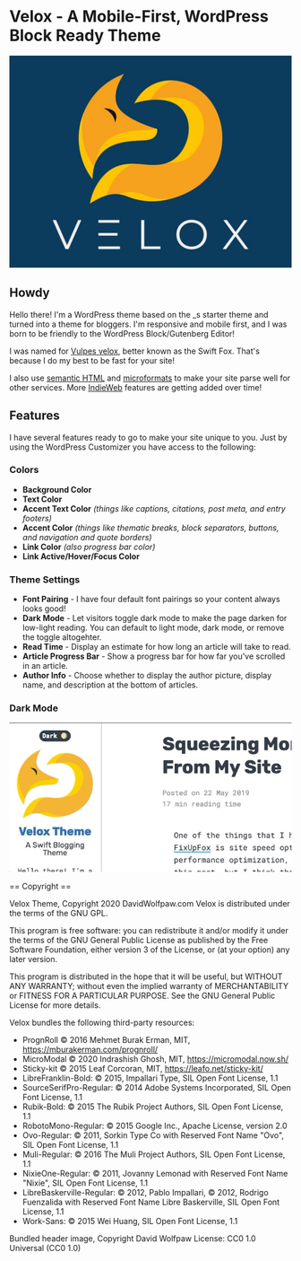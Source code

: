 # Velox - A Mobile-First, WordPress Block Ready Theme
![Velox Theme icon](screenshots/screenshot.jpg)

## Howdy

Hello there! I'm a WordPress theme based on the _s starter theme and turned into a theme for bloggers. I'm responsive and mobile first, and I was born to be friendly to the WordPress Block/Gutenberg Editor! 

I was named for [Vulpes velox](https://en.wikipedia.org/wiki/Swift_fox), better known as the Swift Fox. That's because I do my best to be fast for your site!

I also use [semantic HTML](https://developer.mozilla.org/en-US/docs/Glossary/Semantics#Semantics_in_HTML) and [microformats](http://microformats.org/) to make your site parse well for other services. More [IndieWeb](https://indieweb.org/) features are getting added over time!

## Features

I have several features ready to go to make your site unique to you. Just by using the WordPress Customizer you have access to the following:

### Colors
*  __Background Color__
*  __Text Color__
*  __Accent Text Color__ _(things like captions, citations, post meta, and entry footers)_
*  __Accent Color__ _(things like thematic breaks, block separators, buttons, and navigation and quote borders)_
* __Link Color__ _(also progress bar color)_
* __Link Active/Hover/Focus Color__
### Theme Settings
* __Font Pairing__ - I have four default font pairings so your content always looks good!
* __Dark Mode__ - Let visitors toggle dark mode to make the page darken for low-light reading. You can default to light mode, dark mode, or remove the toggle altogehter.
* __Read Time__ - Display an estimate for how long an article will take to read.
* __Article Progress Bar__ - Show a progress bar for how far you've scrolled in an article.
* __Author Info__ - Choose whether to display the author picture, display name, and description at the bottom of articles.

### Dark Mode
![Dark Mode Animation](screenshots/dark-mode.gif)

== Copyright ==

Velox Theme, Copyright 2020 DavidWolfpaw.com
Velox is distributed under the terms of the GNU GPL.

This program is free software: you can redistribute it and/or modify
it under the terms of the GNU General Public License as published by
the Free Software Foundation, either version 3 of the License, or
(at your option) any later version.

This program is distributed in the hope that it will be useful,
but WITHOUT ANY WARRANTY; without even the implied warranty of
MERCHANTABILITY or FITNESS FOR A PARTICULAR PURPOSE. See the
GNU General Public License for more details.

Velox bundles the following third-party resources:

* PrognRoll © 2016 Mehmet Burak Erman, MIT, https://mburakerman.com/prognroll/
* MicroModal © 2020 Indrashish Ghosh, MIT, https://micromodal.now.sh/
* Sticky-kit © 2015 Leaf Corcoran, MIT, https://leafo.net/sticky-kit/
* LibreFranklin-Bold: © 2015, Impallari Type, SIL Open Font License, 1.1
* SourceSerifPro-Regular: © 2014 Adobe Systems Incorporated, SIL Open Font License, 1.1
* Rubik-Bold: © 2015 The Rubik Project Authors, SIL Open Font License, 1.1
* RobotoMono-Regular: © 2015 Google Inc., Apache License, version 2.0
* Ovo-Regular: © 2011, Sorkin Type Co with Reserved Font Name "Ovo", SIL Open Font License, 1.1
* Muli-Regular: © 2016 The Muli Project Authors, SIL Open Font License, 1.1
* NixieOne-Regular: © 2011, Jovanny Lemonad with Reserved Font Name "Nixie", SIL Open Font License, 1.1
* LibreBaskerville-Regular: © 2012, Pablo Impallari, © 2012, Rodrigo Fuenzalida with Reserved Font Name Libre Baskerville, SIL Open Font License, 1.1
* Work-Sans: © 2015 Wei Huang, SIL Open Font License, 1.1

Bundled header image, Copyright David Wolfpaw
License: CC0 1.0 Universal (CC0 1.0)
